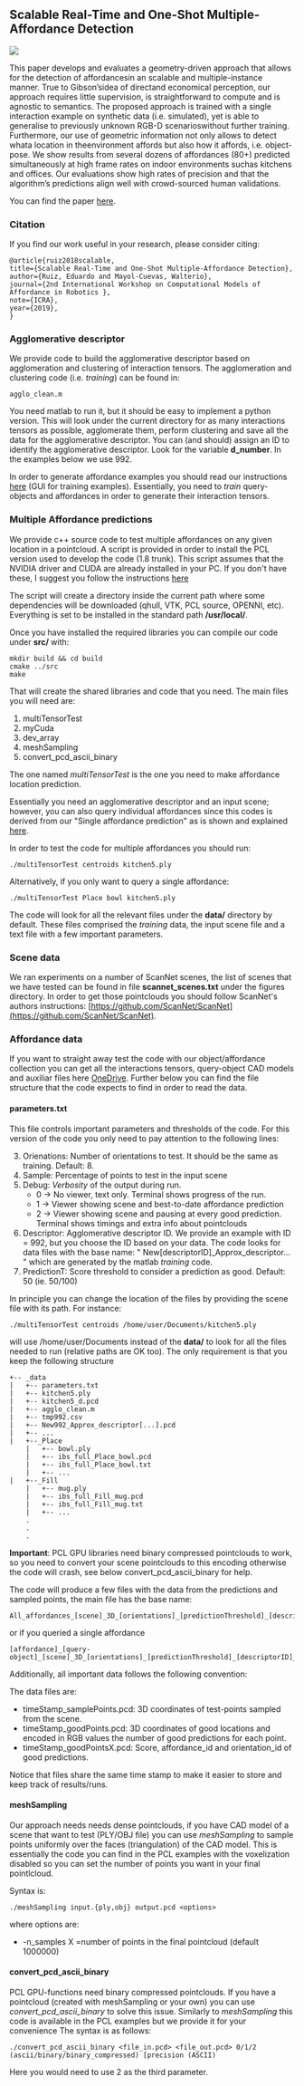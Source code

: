 ## Scalable Real-Time and One-Shot Multiple-Affordance Detection
![](figures/first_image_scannet.png)

 This paper develops and evaluates a geometry-driven approach that allows for the detection of affordancesin an scalable and multiple-instance manner. True to Gibson’sidea of directand economical perception, our approach requires little supervision, is straightforward to compute and is agnostic to semantics. The proposed approach is trained with a single interaction example on synthetic data (i.e. simulated), yet is able to generalise to previously unknown RGB-D scenarioswithout further training. Furthermore, our use of geometric information not only allows to detect whata location in theenvironment affords but also how it affords, i.e. object-pose. We show results from several dozens of affordances (80+) predicted simultaneously at high frame rates on indoor environments suchas kitchens and offices. Our evaluations show high rates of precision and that the algorithm’s predictions align well with crowd-sourced human validations.
 
You can find the paper [here](https://r1d1.github.io/iwcmar/papers/RuizM2019.pdf).

### Citation 
If you find our work useful in your research, please consider citing:

    @article{ruiz2018scalable,
    title={Scalable Real-Time and One-Shot Multiple-Affordance Detection},
    author={Ruiz, Eduardo and Mayol-Cuevas, Walterio},
    journal={2nd International Workshop on Computational Models of Affordance in Robotics },
    note={ICRA},
    year={2019},
    }

### Agglomerative descriptor
We provide code to build the agglomerative descriptor based on agglomeration and clustering of interaction tensors. The agglomeration and clustering code (i.e. *training*) can be found in:
```
agglo_clean.m
```
You need matlab to run it, but it should be easy to implement a python version.
This will look under the current directory for as many interactions tensors as possible, agglomerate them, perform clustering and save all the data for the agglomerative descriptor. You can (and should) assign an ID to identify the agglomerative descriptor. Look for the variable **d_number**. In the examples below we use 992.

In order to generate affordance examples you should read our instructions [here](https://github.com/eduard626/interaction-tensor#gui-for-training-examples) (GUI for training examples).
Essentially,  you need to *train* query-objects and affordances in order to generate their interaction tensors. 

### Multiple Affordance predictions

We provide c++ source code to test multiple affordances on any given location in a pointcloud. A script is provided in order to install the PCL version used to develop the code (1.8 trunk). This script assumes that the NVIDIA driver and CUDA are already installed in your PC. If you don't have these, I suggest you follow the instructions [here](https://docs.nvidia.com/cuda/cuda-installation-guide-linux/index.html "NVIDIA")

The script will create a directory inside the current path where some dependencies will be downloaded (qhull, VTK, PCL source, OPENNI, etc). Everything is set to be installed in the standard path **/usr/local/**.

Once you have installed the required libraries you can compile our code under **src/** with:

```
mkdir build && cd build
cmake ../src
make
```

That will create the shared libraries and code that you need. The main files you will need are:

1. multiTensorTest
2. myCuda
3. dev_array
4. meshSampling
5. convert_pcd_ascii_binary

The one named *multiTensorTest* is the one you need to make affordance location prediction. 

Essentially you need an agglomerative descriptor and an input scene; however, you can also query individual affordances since this codes is derived from our "Single affordance prediction" as is shown and explained [here](https://github.com/eduard626/interaction-tensor/blob/master/Testing/README.md).

In order to test the code for multiple affordances you should run:
```
./multiTensorTest centroids kitchen5.ply
```
Alternatively, if you only want to query a single affordance: 

```
./multiTensorTest Place bowl kitchen5.ply
```

The code will look for all the relevant files under the **data/** directory by default. These files comprised the *training* data, the input scene file and a text file with a few important parameters.
### Scene data
We ran experiments on a number of ScanNet scenes, the list of scenes that we have tested can be found in file **scannet_scenes.txt** under the figures directory. In order to get those pointclouds you should follow ScanNet's authors instructions: [https://github.com/ScanNet/ScanNet](https://github.com/ScanNet/ScanNet).
### Affordance data
If you want to straight away test the code with our object/affordance collection you can get all the interactions tensors, query-object CAD models and auxiliar files here [OneDrive](https://uob-my.sharepoint.com/:f:/g/personal/er13827_bristol_ac_uk/EvMja2LCoplCq_h70tSGG4YB7DPaVIF90gMYk7wYaV1vHA?e=vrK9ox).
Further below you can find the file structure that the code expects to find in order to read the data.

#### parameters.txt

This file controls important parameters and thresholds of the code. For this version of the code you only need to pay attention to the following lines:

3. Orienations: Number of orientations to test. It should be the same as training. Default: 8.
4. Sample: Percentage of points to test in the input scene
5. Debug: *Verbosity* of the output during run.
	* 0 -> No viewer, text only. Terminal shows progress of the run.
	* 1 -> Viewer showing scene and best-to-date affordance prediction
	* 2 -> Viewer showing scene and pausing at every good prediction. Terminal shows timings and extra info about pointclouds
6. Descriptor: Agglomerative descriptor ID. We provide an example with ID = 992, but you choose the ID based on your data.
	The code looks for data files with the base name: " New[descriptorID]_Approx_descriptor... " which are generated by the matlab *training* code.
9. PredictionT: Score threshold to consider a prediction as good. Default: 50 (ie. 50/100)



In principle you can change the location of the files by providing the scene file with its path. For instance:
```
./multiTensorTest centroids /home/user/Documents/kitchen5.ply
```

will use /home/user/Documents instead of the **data/** to look for all the files needed to run (relative paths are OK too). The only requirement is that you keep the following structure

```
+-- _data
|   +-- parameters.txt
|   +-- kitchen5.ply
|   +-- kitchen5_d.pcd
|   +-- agglo_clean.m
|   +-- tmp992.csv
|   +-- New992_Approx_descriptor[...].pcd
|   +-- ...
|	+--_Place
	|	+-- bowl.ply
	|	+-- ibs_full_Place_bowl.pcd
	|	+-- ibs_full_Place_bowl.txt
	|	+-- ...
|	+--_Fill
	|	+-- mug.ply
	|	+-- ibs_full_Fill_mug.pcd
	|	+-- ibs_full_Fill_mug.txt
	|	+-- ...
	.
	.
	.
```

**Important**: PCL GPU libraries need binary compressed pointclouds to work, so you need to convert your scene pointclouds to this encoding otherwise the code will crash, see below convert_pcd_ascii_binary for help.

The code will produce a few files with the data from the predictions and sampled points, the main file has the base name:

```
All_affordances_[scene]_3D_[orientations]_[predictionThreshold]_[descriptorID]_[timeStamp].pcd
```
or if you queried a single affordance
```
[affordance]_[query-object]_[scene]_3D_[orientations]_[predictionThreshold]_[descriptorID]_[timeStamp].pcd
```

Additionally, all important data follows the following convention:

The data files are:

* timeStamp_samplePoints.pcd: 3D coordinates of test-points sampled from the scene.
* timeStamp_goodPoints.pcd: 3D coordinates of good locations and encoded in RGB values the number of good predictions for each point.
* timeStamp_goodPointsX.pcd: Score, affordance_id and orientation_id of good predictions.

Notice that files share the same time stamp to make it easier to store and keep track of results/runs.

#### meshSampling

Our approach needs needs dense pointclouds, if you have CAD model of a scene that want to test (PLY/OBJ file) you can use *meshSampling* to sample points uniformly over the faces (triangulation)
of the CAD model. This is essentially the code you can find in the PCL examples with the voxelization disabled so you can set the number of points you want in your final pointlcloud. 

Syntax is:
``` 
./meshSampling input.{ply,obj} output.pcd <options>
```
where options are:
* -n_samples X =number of points in the final pointcloud (default 1000000)

#### convert_pcd_ascii_binary

PCL GPU-functions need binary compressed pointclouds. If you have a pointcloud (created with meshSampling or your own) you can use *convert_pcd_ascii_binary* to solve this issue.
Similarly to *meshSampling* this code is available in the PCL examples but we provide it for your convenience The syntax is as follows:
```
./convert_pcd_ascii_binary <file_in.pcd> <file_out.pcd> 0/1/2 (ascii/binary/binary_compressed) [precision (ASCII)
```

Here you would need to use 2 as the third parameter.
